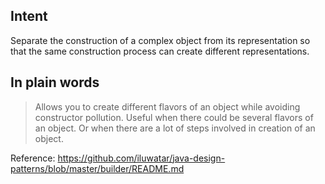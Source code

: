 
## Intent

Separate the construction of a complex object from its representation so that the same construction
process can create different representations.

## In plain words

> Allows you to create different flavors of an object while avoiding constructor pollution. Useful
> when there could be several flavors of an object. Or when there are a lot of steps involved in
> creation of an object.


Reference: https://github.com/iluwatar/java-design-patterns/blob/master/builder/README.md
